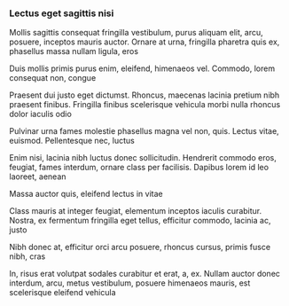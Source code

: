 ### Lectus eget sagittis nisi

Mollis sagittis consequat fringilla vestibulum, purus aliquam elit, arcu, posuere, inceptos mauris auctor. Ornare at urna, fringilla pharetra quis ex, phasellus massa nullam ligula, eros

Duis mollis primis purus enim, eleifend, himenaeos vel. Commodo, lorem consequat non, congue

Praesent dui justo eget dictumst. Rhoncus, maecenas lacinia pretium nibh praesent finibus. Fringilla finibus scelerisque vehicula morbi nulla rhoncus dolor iaculis odio

Pulvinar urna fames molestie phasellus magna vel non, quis. Lectus vitae, euismod. Pellentesque nec, luctus

Enim nisi, lacinia nibh luctus donec sollicitudin. Hendrerit commodo eros, feugiat, fames interdum, ornare class per facilisis. Dapibus lorem id leo laoreet, aenean

Massa auctor quis, eleifend lectus in vitae

Class mauris at integer feugiat, elementum inceptos iaculis curabitur. Nostra, ex fermentum fringilla eget tellus, efficitur commodo, lacinia ac, justo

Nibh donec at, efficitur orci arcu posuere, rhoncus cursus, primis fusce nibh, cras

In, risus erat volutpat sodales curabitur et erat, a, ex. Nullam auctor donec interdum, arcu, metus vestibulum, posuere himenaeos mauris, est scelerisque eleifend vehicula


